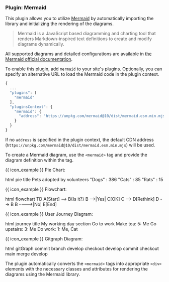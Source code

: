 ### Plugin: Mermaid

This plugin allows you to utilize [Mermaid](https://mermaid-js.github.io/mermaid/) by automatically importing the library and initializing the rendering of the diagrams.

> Mermaid is a JavaScript based diagramming and charting tool that renders Markdown-inspired text definitions to create and modify diagrams dynamically.

<box type="info">

All supported diagrams and detailed configurations are available in [the Mermaid official documentation](https://mermaid-js.github.io/mermaid/).

</box>

To enable this plugin, add `mermaid` to your site's plugins. Optionally, you can specify an alternative URL to load the Mermaid code in the plugin context.

```js {heading="site.json"}
{
  ...
  "plugins": [
    "mermaid"
  ],
  "pluginsContext": {
    "mermaid": {
      "address": "https://unpkg.com/mermaid@10/dist/mermaid.esm.min.mjs" // replace with URL of your choice
    }
  }
}
```

If no `address` is specified in the plugin context, the default CDN address (`https://unpkg.com/mermaid@10/dist/mermaid.esm.min.mjs`) will be used.

To create a Mermaid diagram, use the `<mermaid>` tag and provide the diagram definition within the tag.

{{ icon_example }} Pie Chart:

<include src="codeAndOutput.md" boilerplate >
<variable name="highlightStyle">html</variable>
<variable name="code">
<mermaid>
pie title Pets adopted by volunteers
    "Dogs" : 386
    "Cats" : 85
    "Rats" : 15
</mermaid>
</variable>
</include>

{{ icon_example }} Flowchart:

<include src="codeAndOutput.md" boilerplate >
<variable name="highlightStyle">html</variable>
<variable name="code">
<mermaid>
flowchart TD
    A[Start] --> B{Is it?}
    B -->|Yes| C[OK]
    C --> D[Rethink]
    D --> B
    B ---->|No| E[End]
</mermaid>
</variable>
</include>

{{ icon_example }} User Journey Diagram:

<include src="codeAndOutput.md" boilerplate >
<variable name="highlightStyle">html</variable>
<variable name="code">
<mermaid>
journey
    title My working day
    section Go to work
      Make tea: 5: Me
      Go upstairs: 3: Me
      Do work: 1: Me, Cat
</mermaid>
</variable>
</include>

{{ icon_example }} Gitgraph Diagram:

<include src="codeAndOutput.md" boilerplate >
<variable name="highlightStyle">html</variable>
<variable name="code">
<mermaid>
gitGraph
    commit
    branch develop
    checkout develop
    commit
    checkout main
    merge develop
</mermaid>
</variable>
</include>

The plugin automatically converts the `<mermaid>` tags into appropriate `<div>` elements with the necessary classes and attributes for rendering the diagrams using the Mermaid library.
